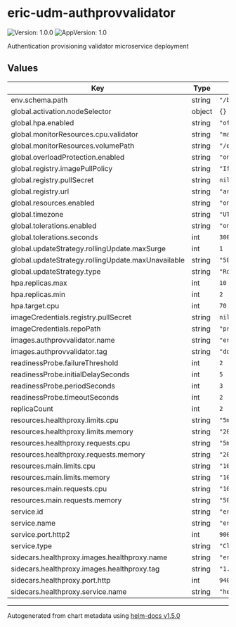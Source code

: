 # eric-udm-authprovvalidator

![Version: 1.0.0](https://img.shields.io/badge/Version-1.0.0-informational?style=flat-square) ![AppVersion: 1.0](https://img.shields.io/badge/AppVersion-1.0-informational?style=flat-square)

Authentication provisioning validator microservice deployment

## Values

| Key | Type | Default | Description |
|-----|------|---------|-------------|
| env.schema.path | string | `"/bin/authprovvalidator.yaml"` |  |
| global.activation.nodeSelector | object | `{}` |  |
| global.hpa.enabled | string | `"off"` |  |
| global.monitorResources.cpu.validator | string | `"main_cpu_request"` |  |
| global.monitorResources.volumePath | string | `"/etc/podinfo"` |  |
| global.overloadProtection.enabled | string | `"on"` |  |
| global.registry.imagePullPolicy | string | `"IfNotPresent"` |  |
| global.registry.pullSecret | string | `nil` |  |
| global.registry.url | string | `"armdocker.rnd.ericsson.se"` |  |
| global.resources.enabled | string | `"on"` |  |
| global.timezone | string | `"UTC"` |  |
| global.tolerations.enabled | string | `"on"` |  |
| global.tolerations.seconds | int | `300` |  |
| global.updateStrategy.rollingUpdate.maxSurge | int | `1` |  |
| global.updateStrategy.rollingUpdate.maxUnavailable | string | `"50%"` |  |
| global.updateStrategy.type | string | `"RollingUpdate"` |  |
| hpa.replicas.max | int | `10` |  |
| hpa.replicas.min | int | `2` |  |
| hpa.target.cpu | int | `70` |  |
| imageCredentials.registry.pullSecret | string | `nil` |  |
| imageCredentials.repoPath | string | `"proj_hss/5g/docker_images"` |  |
| images.authprovvalidator.name | string | `"eric-ccdmeda-authprovvalidator"` |  |
| images.authprovvalidator.tag | string | `"do_not_change_to_be_updated_by_pipeline"` |  |
| readinessProbe.failureThreshold | int | `2` |  |
| readinessProbe.initialDelaySeconds | int | `5` |  |
| readinessProbe.periodSeconds | int | `3` |  |
| readinessProbe.timeoutSeconds | int | `2` |  |
| replicaCount | int | `2` |  |
| resources.healthproxy.limits.cpu | string | `"5m"` |  |
| resources.healthproxy.limits.memory | string | `"20Mi"` |  |
| resources.healthproxy.requests.cpu | string | `"5m"` |  |
| resources.healthproxy.requests.memory | string | `"20Mi"` |  |
| resources.main.limits.cpu | string | `"1000m"` |  |
| resources.main.limits.memory | string | `"100Mi"` |  |
| resources.main.requests.cpu | string | `"1000m"` |  |
| resources.main.requests.memory | string | `"50Mi"` |  |
| service.id | string | `"eric-udm-validation"` |  |
| service.name | string | `"eric-udm-authprovvalidator"` |  |
| service.port.http2 | int | `9002` |  |
| service.type | string | `"ClusterIP"` |  |
| sidecars.healthproxy.images.healthproxy.name | string | `"eric-udm-healthproxy"` |  |
| sidecars.healthproxy.images.healthproxy.tag | string | `"1.12.1"` |  |
| sidecars.healthproxy.port.http | int | `9400` |  |
| sidecars.healthproxy.service.name | string | `"healthproxy"` |  |

----------------------------------------------
Autogenerated from chart metadata using [helm-docs v1.5.0](https://github.com/norwoodj/helm-docs/releases/v1.5.0)
